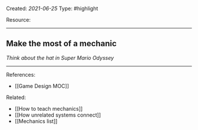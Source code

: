
Created: *2021-06-25*
Type: #highlight 

Resource: 

---
## Make the most of a mechanic 
*Think about the hat in Super Mario Odyssey*

---

References:
- [[Game Design MOC]]

Related:
- [[How to teach mechanics]]
- [[How unrelated systems connect]]
- [[Mechanics list]]

